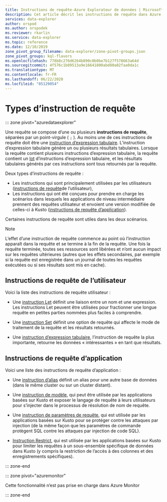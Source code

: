 ```yaml
---
title: Instructions de requête-Azure Explorateur de données | Microsoft Docs
description: Cet article décrit les instructions de requête dans Azure Explorateur de données.
services: data-explorer
author: orspod
ms.author: orspodek
ms.reviewer: rkarlin
ms.service: data-explorer
ms.topic: reference
ms.date: 12/10/2019
zone_pivot_group_filename: data-explorer/zone-pivot-groups.json
zone_pivot_groups: kql-flavors
ms.openlocfilehash: 778b8c276d6264b890c0b0be7b127f578663a64d
ms.sourcegitcommit: 4f576c1b89513a9e16641800abd80a02faa0da1c
ms.translationtype: MT
ms.contentlocale: fr-FR
ms.lasthandoff: 06/22/2020
ms.locfileid: "85129054"
---
```

# <a name="query-statement-types"></a>Types d’instruction de requête

::: zone pivot="azuredataexplorer"

Une requête se compose d’une ou plusieurs **instructions de requête**, séparées par un point-virgule ( `;` ).
Au moins une de ces instructions de requête doit être une [instruction d’expression tabulaire](./tabularexpressionstatements.md).
L’instruction d’expression tabulaire génère un ou plusieurs résultats tabulaires.
Lorsque la requête contient plusieurs instructions d’expression tabulaire, la requête contient un [lot](./batches.md) d’instructions d’expression tabulaire, et les résultats tabulaires générés par ces instructions sont tous retournés par la requête.

Deux types d’instructions de requête :

* Les instructions qui sont principalement utilisées par les utilisateurs ([instructions de requête](#user-query-statements)de l’utilisateur),
* Les instructions qui ont été conçues pour prendre en charge les scénarios dans lesquels les applications de niveau intermédiaire prennent des requêtes utilisateur et envoient une version modifiée de celles-ci à Kusto ([instructions de requête d’application](#application-query-statements)).

Certaines instructions de requête sont utiles dans les deux scénarios.

> [!NOTE]
> L’effet d’une instruction de requête commence au point où l’instruction apparaît dans la requête et se termine à la fin de la requête. Une fois la requête terminée, toutes ses ressources sont libérées et n’ont aucun impact sur les requêtes ultérieures (autres que les effets secondaires, par exemple si la requête est enregistrée dans un journal de toutes les requêtes exécutées ou si ses résultats sont mis en cache).

## <a name="user-query-statements"></a>Instructions de requête de l’utilisateur

Voici la liste des instructions de requête utilisateur :

* Une [instruction Let](./letstatement.md) définit une liaison entre un nom et une expression.
  Les instructions Let peuvent être utilisées pour fractionner une longue requête en petites parties nommées plus faciles à comprendre.

* Une [instruction Set](./setstatement.md) définit une option de requête qui affecte le mode de traitement de la requête et les résultats retournés.

* Une [instruction d’expression tabulaire](./tabularexpressionstatements.md), l’instruction de requête la plus importante, retourne les données « intéressantes » en tant que résultats.

## <a name="application-query-statements"></a>Instructions de requête d’application

Voici une liste des instructions de requête d’application :

* Une [instruction d’alias](./aliasstatement.md) définit un alias pour une autre base de données (dans le même cluster ou sur un cluster distant).

* Une [instruction de modèle](./patternstatement.md), qui peut être utilisée par les applications basées sur Kusto et exposer le langage de requête à leurs utilisateurs pour s’injecter dans le processus de résolution de nom de requête.

* Une [instruction de paramètres de requête](./queryparametersstatement.md), qui est utilisée par les applications basées sur Kusto pour se protéger contre les attaques par injection (de la même façon que les paramètres de commande protègent SQL contre les attaques par injection de code SQL).

* [Instruction Restrict](./restrictstatement.md), qui est utilisée par les applications basées sur Kusto pour limiter les requêtes à un sous-ensemble spécifique de données dans Kusto (y compris la restriction de l’accès à des colonnes et des enregistrements spécifiques).

::: zone-end

::: zone pivot="azuremonitor"

Cette fonctionnalité n’est pas prise en charge dans Azure Monitor

::: zone-end
